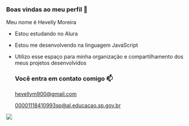 ### Boas vindas ao meu perfil 🖤

Meu nome é Hevelly Moreira

- Estou estudando no Alura
- Estou me desenvolvendo na linguagem JavaScript
- Utilizo esse espaço para minha organização e compartilhamento dos meus projetos desenvolvidos

  ### Você entra em contato comigo 📫

  hevellym900@gmail.com
  
  00001118410993sp@al.educacao.sp.gov.br

 ![](https://media.tenor.com/BZ-KysiCR8UAAAAi/shinji.gif)
